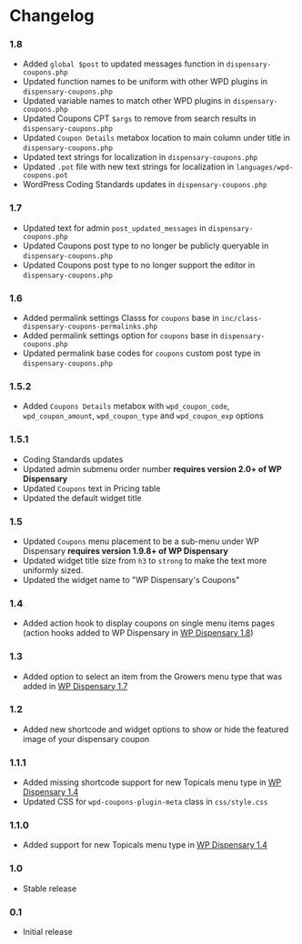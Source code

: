 # Changelog

### 1.8
* Added `global $post` to updated messages function in `dispensary-coupons.php`
* Updated function names to be uniform with other WPD plugins in `dispensary-coupons.php`
* Updated variable names to match other WPD plugins in `dispensary-coupons.php`
* Updated Coupons CPT `$args` to remove from search results in `dispensary-coupons.php`
* Updated `Coupon Details` metabox location to main column under title in `dispensary-coupons.php`
* Updated text strings for localization in `dispensary-coupons.php`
* Updated `.pot` file with new text strings for localization in `languages/wpd-coupons.pot`
* WordPress Coding Standards updates in `dispensary-coupons.php`

### 1.7
* Updated text for admin `post_updated_messages` in `dispensary-coupons.php`
* Updated Coupons post type to no longer be publicly queryable in `dispensary-coupons.php`
* Updated Coupons post type to no longer support the editor in `dispensary-coupons.php`

### 1.6
* Added permalink settings Classs for `coupons` base in `inc/class-dispensary-coupons-permalinks.php`
* Added permalink settings option for `coupons` base in `dispensary-coupons.php`
* Updated permalink base codes for `coupons` custom post type in `dispensary-coupons.php`

### 1.5.2
* Added `Coupons Details` metabox with `wpd_coupon_code`, `wpd_coupon_amount`, `wpd_coupon_type` and `wpd_coupon_exp` options

### 1.5.1
* Coding Standards updates
* Updated admin submenu order number **requires version 2.0+ of WP Dispensary**
* Updated <td> `Coupons` text in Pricing table
* Updated the default widget title

### 1.5
* Updated `Coupons` menu placement to be a sub-menu under WP Dispensary **requires version 1.9.8+ of WP Dispensary**
* Updated widget title size from `h3` to `strong` to make the text more uniformly sized.
* Updated the widget name to "WP Dispensary's Coupons"

### 1.4
* Added action hook to display coupons on single menu items pages (action hooks added to WP Dispensary in [WP Dispensary 1.8](http://www.wpdispensary.com/wp-dispensary-version-1-8/))

### 1.3
* Added option to select an item from the Growers menu type that was added in [WP Dispensary 1.7](https://www.wpdispensary.com/wp-dispensary-version-1-7/)

### 1.2
* Added new shortcode and widget options to show or hide the featured image of your dispensary coupon

### 1.1.1
* Added missing shortcode support for new Topicals menu type in [WP Dispensary 1.4](https://www.wpdispensary.com/wp-dispensary-version-1-4/)
* Updated CSS for `wpd-coupons-plugin-meta` class in `css/style.css`

### 1.1.0
* Added support for new Topicals menu type in [WP Dispensary 1.4](https://www.wpdispensary.com/wp-dispensary-version-1-4/)

### 1.0
* Stable release

### 0.1
* Initial release
